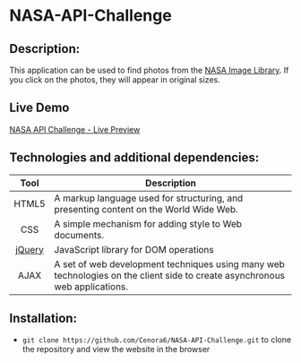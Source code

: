# NASA-API-Challenge

## Description:
This application can be used to find photos from the [NASA Image Library](https://images.nasa.gov/). If you click on the photos, they will appear in original sizes.

## Live Demo
[NASA API Challenge - Live Preview](https://cenora6.github.io/NASA-API-Challenge/)

## Technologies and additional dependencies:

| Tool | Description |
| :-------------:|--------------|
| HTML5 | A markup language used for structuring, and presenting content on the World Wide Web. |
| CSS | A simple mechanism for adding style to Web documents. |
| [jQuery](https://www.npmjs.com/package/jquery) | JavaScript library for DOM operations |
| AJAX | A set of web development techniques using many web technologies on the client side to create asynchronous web applications. |

## Installation:
-  ```git clone https://github.com/Cenora6/NASA-API-Challenge.git``` to clone the repository and view the website in the browser
